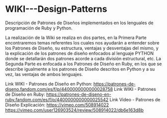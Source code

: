 # WIKI---Design-Patterns
Descripción de Patrones de Diseños implementados en los lenguales de programación de Ruby y Python.

La realización de la Wiki se realiza en dos partes, en la Primera Parte encontraremos temas referentes los cuales nos ayudarán a entender sobre los Patrones de Diseño, su estructura, ventajas y desventajas del mismo, y la explicación de los patrones de diseño enfocados al lenguaje PYTHON donde se detallarán dos patrones acorde a cada división estructural, etc.
La Segunda Parte es enfocada a los Patrones de Diseño en Ruby, en los que se describe igualmente a los patrones de Diseño descritos en Python y a su vez, las ventajas de ambos lenguajes.

Link WIKI - Patrones de Diseño en Python: https://patrones-de-diseno.fandom.com/es/f/p/4400000000000028758
Link WIKI - Patrones de Diseño en Ruby: https://patrones-de-diseno-en-ruby.fandom.com/es/f/p/4400000000000025542
Link Video - Patrones de Diseño Explicación: https://vimeo.com/508914022 https://vimeo.com/user126903524/review/508914022/db6e163d8b
